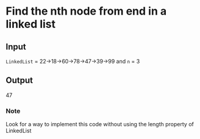 # Find the nth node from end in a linked list

## Input

`LinkedList` = 22->18->60->78->47->39->99 and `n` = 3

## Output

47

### Note

Look for a way to implement this code without using the length property of LinkedList

